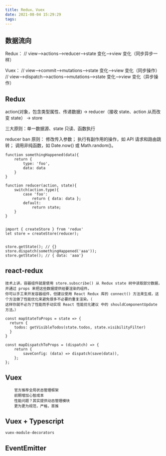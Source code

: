 ```yaml
---
title: Redux、Vuex
date: 2021-08-04 15:29:29
tags:
---
```


## 数据流向

Redux：
// view——>actions——>reducer——>state 变化——>view 变化（同步异步一样）

Vuex：
// view——>commit——>mutations——>state 变化——>view 变化（同步操作）
// view——>dispatch——>actions——>mutations——>state 变化——>view 变化（异步操作）

## Redux

action(对象，包含类型属性、传递数据) -> reducer（接收 state、action 从而改变 state） -> store

三大原则：单一数据源、state 只读、函数执行

reducer ban 原则：
修改传入参数；
执行有副作用的操作，如 API 请求和路由跳转；
调用非纯函数，如 Date.now() 或 Math.random()。

```
function somethingHappened(data){
    return {
        type: 'foo',
        data: data
    }
}

function reducer(action, state){
    switch(action.type){
        case 'foo':
            return { data: data };
        default:
            return state;
    }
}


import { createStore } from 'redux'
let store = createStore(reducer);


store.getState(); // {}
store.dispatch(somethingHappened('aaa'));
store.getState(); // { data: 'aaa'}

```

## react-redux

```
技术上讲，容器组件就是使用 store.subscribe() 从 Redux state 树中读取部分数据，并通过 props 来把这些数据提供给要渲染的组件。
你可以手工来开发容器组件，但建议使用 React Redux 库的 connect() 方法来生成，这个方法做了性能优化来避免很多不必要的重复渲染。（
这样你就不必为了性能而手动实现 React 性能优化建议 中的 shouldComponentUpdate 方法。）
```

```
const mapStateToProps = state => {
  return {
    todos: getVisibleTodos(state.todos, state.visibilityFilter)
  }
}

const mapDispatchToProps = (dispatch) => {
    return {
        saveConfig: (data) => dispatch(save(data)),
    };
};

```

## Vuex

```
    官方推荐全局状态管理框架
    前期增加心智成本
    性能问题？其实提供动态管理模块
    更为更为规范，严格，首推
```

## Vuex + Typescript

```
vuex-module-decorators
```

## EventEmitter
